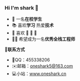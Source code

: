 ### Hi I'm shark 👋

<!--
**oneshark5/oneshark5** is a ✨ _special_ ✨ repository because its `README.md` (this file) appears on your GitHub profile.

Here are some ideas to get you started:

- 🏫 I’m currently working on ...
- 🌱 I’m currently learning ...
- 👯 I’m looking to collaborate on ...
- 🤔 I’m looking for help with ...
- 💬 Ask me about ...
- 📫 How to reach me: ...
- 😄 Pronouns: ...
- ⚡ Fun fact: ...


- 🔭 I'm currently a student at NPU;
- 🌱 I’m currently learning web...
- 🤔 My interests are 🏀 📷 💪, etc..;
- 📫 Please email via @ to reach me.
- 💻 See my website: _ to get more info.

### Welcome！👋 
+ **My Github Blog.[https://mysticalguest.github.io](https://mysticalguest.github.io/)**
+ **My Gitee Blog.[https://mysteryguest.gitee.io](https://mysteryguest.gitee.io/)**
+ **My CSDN Blog.[https://blog.csdn.net/etherealsymbol](https://blog.csdn.net/etherealsymbol/)**
+ **My CNBlogs Blog.[https://www.cnblogs.com/mysteryguest(https://www.cnblogs.com/mysteryguest/)**
-->
  -   🏫 一名**在校学生**
  -   📚 喜欢**学习** 热爱**技术**
  -   🤔 喜欢 🏀 📸 💪 
  -   👨‍🏭 希望成为一名**优秀全栈工程师**
  
  📖**联系方式**
  
  - 🐧QQ：455338206
  - ✉️邮箱：oneshark5@163.com
  - 💻小站：www.oneshark.cn
